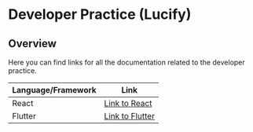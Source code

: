 # Developer Practice (Lucify)

## Overview

Here you can find links for all the documentation related to the developer practice.

| Language/Framework | Link                |
| ------------------ | ------------------- |
| React              | [Link to React](react.md) |
| Flutter            | [Link to Flutter](flutter.md) |
